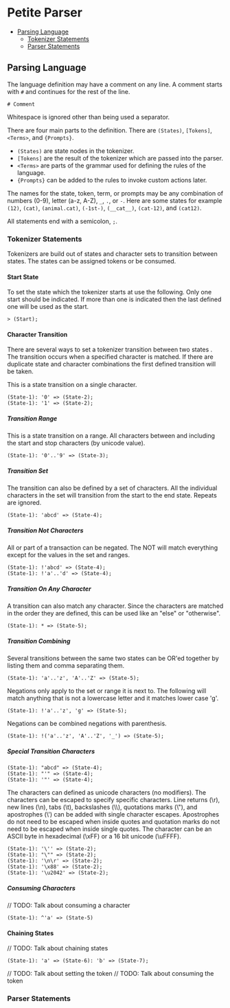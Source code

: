 ﻿# Petite Parser

- [Parsing Language](#parsing_language)
  - [Tokenizer Statements](#tokenizer_statements)
  - [Parser Statements](#parser_statements)

## Parsing Language

The language definition may have a comment on any line.
A comment starts with `#` and continues for the rest of the line.

```Plain
# Comment
```

Whitespace is ignored other than being used a separator.

There are four main parts to the definition.
There are `(States)`, `[Tokens]`, `<Terms>`, and `{Prompts}`.

- `(States)` are state nodes in the tokenizer.
- `[Tokens]` are the result of the tokenizer which are passed into the parser.
- `<Terms>` are parts of the grammar used for defining the rules of the language.
- `{Prompts}` can be added to the rules to invoke custom actions later.

The names for the state, token, term, or prompts may be any combination of numbers (0-9),
letter (a-z, A-Z), `_`, `.`, or `-`. Here are some states for example `(12)`, `(cat)`, `(animal.cat)`,
`(-1st-)`, `(__cat__)`, `(cat-12)`, and `(cat12)`.

All statements end with a semicolon, `;`.

### Tokenizer Statements

Tokenizers are build out of states and character sets to transition between states.
The states can be assigned tokens or be consumed.

#### Start State

To set the state which the tokenizer starts at use the following.
Only one start should be indicated. If more than one is indicated
then the last defined one will be used as the start.

```Plain
> (Start);
```

#### Character Transition

There are several ways to set a tokenizer transition between two states .
The transition occurs when a specified character is matched.
If there are duplicate state and character combinations the first defined transition will be taken.

This is a state transition on a single character.

```Plain
(State-1): '0' => (State-2);
(State-1): '1' => (State-2);
```

##### Transition Range

This is a state transition on a range.
All characters between and including the start and stop characters (by unicode value).

```Plain
(State-1): '0'..'9' => (State-3);
```

##### Transition Set

The transition can also be defined by a set of characters.
All the individual characters in the set will transition
from the start to the end state. Repeats are ignored.

```Plain
(State-1): 'abcd' => (State-4);
```

##### Transition Not Characters

All or part of a transaction can be negated.
The NOT will match everything except for the values in the set and ranges.

```Plain
(State-1): !'abcd' => (State-4);
(State-1): !'a'..'d' => (State-4);
```

##### Transition On Any Character

A transition can also match any character.
Since the characters are matched in the order they are
defined, this can be used like an "else" or "otherwise".

```Plain
(State-1): * => (State-5);
```

##### Transition Combining

Several transitions between the same two states can be OR'ed together
by listing them and comma separating them.

```Plain
(State-1): 'a'..'z', 'A'..'Z' => (State-5);
```

Negations only apply to the set or range it is next to.
The following will match anything that is not a lowercase letter and it matches lower case 'g'.

```Plain
(State-1): !'a'..'z', 'g' => (State-5);
```

Negations can be combined negations with parenthesis.

```Plain
(State-1): !('a'..'z', 'A'..'Z', '_') => (State-5);
```

##### Special Transition Characters

```Plain
(State-1): "abcd" => (State-4);
(State-1): "'" => (State-4);
(State-1): '"' => (State-4);
```

The characters can defined as unicode characters (no modifiers).
The characters can be escaped to specify specific characters.
Line returns (\\r), new lines (\\n), tabs (\\t), backslashes (\\\\), quotations marks (\\"),
and apostrophes (\\') can be added with single character escapes.
Apostrophes do not need to be escaped when inside quotes and
quotation marks do not need to be escaped when inside single quotes.
The character can be an ASCII byte in hexadecimal (\\xFF) or a 16 bit unicode (\\uFFFF).

```Plain
(State-1): '\'' => (State-2);
(State-1): "\"" => (State-2);
(State-1): '\n\r' => (State-2);
(State-1): '\x88' => (State-2);
(State-1): '\u2042' => (State-2);
```

##### Consuming Characters

// TODO: Talk about consuming a character

```Plain
(State-1): ^'a' => (State-5)
```

#### Chaining States


// TODO: Talk about chaining states


```Plain
(State-1): 'a' => (State-6): 'b' => (State-7);
```

// TODO: Talk about setting the token
// TODO: Talk about consuming the token


### Parser Statements
